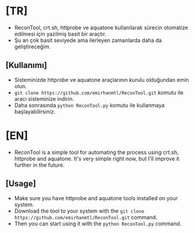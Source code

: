 # [TR]
- ReconTool,  crt.sh, httprobe ve aquatone kullanilarak sürecin otomatize edilmesi için yazilmiş basit bir araçtır. 
- Şu an çok basit seviyede ama ilerleyen zamanlarda daha da geliştireceğim.

## [Kullanımı]
- Sisteminizde httprobe ve aquatone araçlarının kurulu olduğundan emin olun.
- `git clone https://github.com/emirhanmtl/ReconTool.git` komutu ile aracı sisteminize indirin. 
- Daha sonrasında `python ReconTool.py` komutu ile kullanmaya başlayabilirsiniz.


# [EN]
- ReconTool is a simple tool for automating the process using crt.sh, httprobe and aquatone. It's very simple right now, but I'll improve it further in the future.

## [Usage]
- Make sure you have httprobe and aquatone tools installed on your system.
- Download the tool to your system with the `git clone https://github.com/emirhanmtl/ReconTool.git` command. 
- Then you can start using it with the `python ReconTool.py` command.
